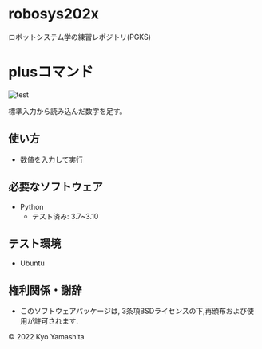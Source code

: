 # robosys202x
ロボットシステム学の練習レポジトリ(PGKS)

# plusコマンド
![test](https://github.com/kyo0221/robosys202x/actions/workflows/test.yml/badge.svg)

標準入力から読み込んだ数字を足す。

## 使い方
* 数値を入力して実行

## 必要なソフトウェア
* Python
  * テスト済み: 3.7~3.10

## テスト環境
* Ubuntu

## 権利関係・謝辞
* このソフトウェアパッケージは, 3条項BSDライセンスの下,再頒布および使用が許可されます.

© 2022 Kyo Yamashita

